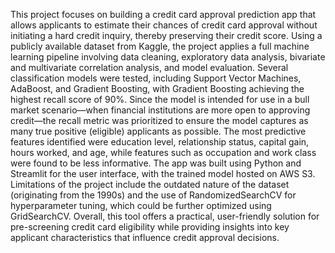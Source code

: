 This project focuses on building a credit card approval prediction app that allows applicants to estimate their chances of credit card approval without initiating a hard credit inquiry, thereby preserving their credit score. Using a publicly available dataset from Kaggle, the project applies a full machine learning pipeline involving data cleaning, exploratory data analysis, bivariate and multivariate correlation analysis, and model evaluation. Several classification models were tested, including Support Vector Machines, AdaBoost, and Gradient Boosting, with Gradient Boosting achieving the highest recall score of 90%. Since the model is intended for use in a bull market scenario—when financial institutions are more open to approving credit—the recall metric was prioritized to ensure the model captures as many true positive (eligible) applicants as possible. The most predictive features identified were education level, relationship status, capital gain, hours worked, and age, while features such as occupation and work class were found to be less informative. The app was built using Python and Streamlit for the user interface, with the trained model hosted on AWS S3. Limitations of the project include the outdated nature of the dataset (originating from the 1990s) and the use of RandomizedSearchCV for hyperparameter tuning, which could be further optimized using GridSearchCV. Overall, this tool offers a practical, user-friendly solution for pre-screening credit card eligibility while providing insights into key applicant characteristics that influence credit approval decisions.
